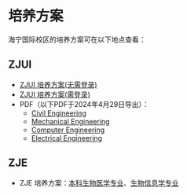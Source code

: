 # 培养方案
海宁国际校区的培养方案可在以下地点查看：

## ZJUI

- [ZJUI 培养方案(无需登录)](https://zjui.intl.zju.edu.cn/teaching/undergraduate)
- [ZJUI 培养方案(需登录)](https://zjuintl.sharepoint.com/sites/ZJUIUG)
- PDF（以下PDF于2024年4月29日导出）：
    - [Civil Engineering](../../assets/haining/Civil%20Engineering%20Curriculum.pdf)
    - [Mechanical Engineering](../../assets/haining/Mechanical%20Engineering%20Curriculum.pdf)
    - [Computer Engineering](../../assets/haining/Computer%20Engineering%20Curriculum.pdf)
    - [Electrical Engineering](../../assets/haining/Electrical%20Engineering%20Curriculum.pdf)

## ZJE

- ZJE 培养方案：[本科生物医学专业](https://zje.intl.zju.edu.cn/zje/admission/bcs_integrated_biomedical_sciences)、[生物信息学专业](https://zje.intl.zju.edu.cn/zje/admission/bsc_biomedical_informatics)
